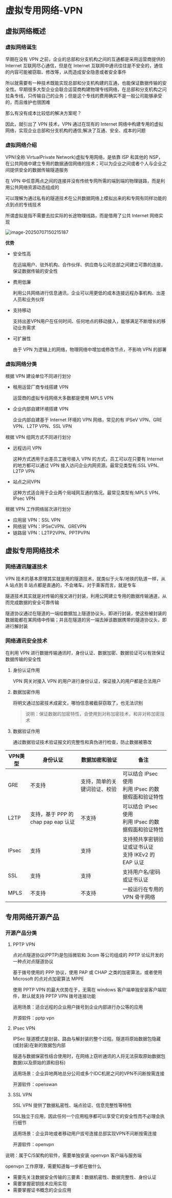 # 虚拟专用网络-VPN

## 虚拟网络概述

### 虚拟网络诞生

早期在没有 VPN 之前，企业的总部和分支机构之间的互通都是采用运营商提供的 Internet 互联网尽心通信，但是在 Internet 互联网中通讯往往是不安全的，通信的内容可能被窃取、修改等，从而造成安全隐患或者安全事件

所以就需要有一种技术既能实现总部和分支机构建的互通，也能保证数据传输的安全性。早期很多大型企业会联合运营商构建物理专线网络，在总部和分支机构之问拉条专线，只传输自己的业务；但是这个专线的费用确实不是一般公司能够承受的，而且维护也很困难

那么有没有成本比较低的解决方案呢？

因此，就引出了 VPN 技术，VPN 通过在现有的 Internet 网络中构建专用的虚拟网络，实现企业总部和分支机构的通信;解决了互通、安全、成本的问题

### 虚拟网络介绍

VPN(全称 VirtualPrivate Network)虚拟专用网络，是依靠 ISP 和其他的 NSP，在公共网络中建立专用的数据通信网络的技术；可以为企业之间或者个人与企业之间提供安全的数据传输隧道服务

在 VPN 中任意两点之间的连接并没有传统专网所需的端到端的物理链路，而是利用公共网络资源动态组成的

可以理解为通过私有的隧道技术在公共数据网络上模拟出来的和专网有同样功能的点到点的专线技术

所谓虚拟是指不需要去拉实际的长途物理线路，而是借用了公共 Internet 网络实现



![image-20250707150215187](https://gitee.com/lilyn/pic/raw/master/md-img/image-20250707150215187.png)

**优势**

- 安全性高

  在远端用户、驻外机构、合作伙伴、供应商与公司总部之间建立可靠的连接，保证数据传输的安全性

- 费用低廉

  利用公共网络进行信息通讯，企业可以用更低的成本连接远程办事机构、出差人员和业务伙伴

- 支持移动

  支持出差VPN用户在任何时间、任何地点的移动接入，能够满足不断增长的移动业务需求

- 可扩展性

  由于 VPN 为逻辑上的网络，物理网络中增加或修改节点，不影响 VPN 的部署

### 虚拟网络分类

根据 VPN 建设单位不同进行划分

- 租用运营厂商专线搭建 VPN

  运营商的虚拟专线网络大多数都是使用 MPLS VPN

- 企业内部自建环境搭建 VPN

  企业内部自建基于 Internet 环境的 VPN 网络，常见的有 IPSeV VPN、GRE VPN、L2TP VPN、SSL VPN

根据 VPN 组网方式不同进行划分

- 远程访问 VPN

  这种方式透用于出差员工拨号接入 VPN 的方式，员工可以在只要有 Internet 的地方都可以通过 VPN 接入访问企业内网资源。最常见类型有:SSL VPN、L2TP VPN

- 站点之间VPN

  这种方式适合用于企业两个局域网互通的情况。最常见类型有:MPLS VPN、IPsec VPN

根据 VPN 工作网络层次进行划分

- 应用层 VPN：SSL VPN
- 网络层 VPN：IPSeCVPN、GREVPN
- 链路层 VPN：L2TP2VPN、PPTPVPN

## 虚拟专用网络技术

### 网络通讯隧道技术

VPN 技术的基本原理其实就是用的隧道技术，就类似于火车/地铁的轨道一样，从 A 站点到 B 站点都是直通的，不会堵车。对于乘客而言，就是专车

隧道技术其实就是对传输的报文进行封装，利用公网建立专用的数据传输通道，从而完成数据的安全可靠传输

隧道协议通过在隧道的一端给数据加上隧道协议头，即进行封装，使这些被封装的数据能都在某网络中传输；井且在隧道的另一端去掉该数据携带的隧道协议头，即进行解封装

### 网络通讯安全技术

在利用 VPN 进行数据传输通讯时，身份认证、数据加密、数据验证可以有效保证数据传输的安全性

1. 身份认证作用

   VPN 网关对接入 VPN 的用户进行身份认证，保证接入的用户都是合法用户

2. 数据加密作用

   将明文通过加密技术成密文，哪怕信息被截获窃取了，也无法识别

   > 说明：保证数据的加密特性，会使用到对称加密技术，和非对称加密技术

3. 数据验证作用

   通过数据验证技术验证报文的完整性和真伪进行检查，防止数据被篡改

| VPN类型 | 身份认证                            | 数据加密和验证               | 备注                                                     |
| ------- | ----------------------------------- | ---------------------------- | -------------------------------------------------------- |
| GRE     | 不支持                              | 支持，简单的关键词验证、校验 | 可以结合 IPsec 使用<br />利用 IPsec 的数据假面和验证特性 |
| L2TP    | 支持，基于 PPP 的 chap pap eap 认证 | 不支持                       | 可以结合 IPsec 使用<br />利用 IPsec 的数据假面和验证特性 |
| IPsec   | 支持                                | 支持                         | 支持预共享密钥验证或证书认证<br />支持 IKEv2 的 EAP 认证 |
| SSL     | 支持                                | 支持                         | 支持用户名/密码或证书认证                                |
| MPLS    | 不支持                              | 不支持                       | 一般运行在专用的 VPN 骨干网络                            |

## 专用网络开源产品

### 开源产品分类

1. PPTP VPN

   点对点隧道协议(PPTP)是包括微软和 3com 等公司组成的 PPTP 论坛开发的一种点对点隧道协议

   基于拨号使用的 PPP 协议，使用 PAP 或 CHAP 之类的加密算法，或者使用 Microsoft 的点对点加密算法 MPPE

   使用 PPTP VPN 的最大优势在于，无需在 windows 客户端单独安装客户端软件，默认就支持 PPTP VPN 拨号连接功能

   适用场景：适合远程的企业用户拨号到企业内部进行办公等的应用

   开源软件：pptp vpn

2. IPsec VPN

   IPSec 隧道模式是封装、路由与解封装的整个过程。隧道将原始数据包隐藏(或封装)在新的致据包内部

   隧道与数据保密性结合使用时，在网络上窃听通讯的人将无法获取原始数据包数据(以及原始的源和目标)

   适用场景：企业异地两地总分公司或多个IDC机房之问的VPN不问断按需连接

   开源软件：openswan

3. SSL VPN

   SSL VPN 提供了数据私密性、端点验证、信息完整性等特性

   SSL独立于应用，因此任何一个应用程序都可以享受它的安全性而不必理会执行细节

   适用场景：企业异地或者移动用户拔号连接总部实现VPN不问断按需连接

   开源软件：openvpn

说明：属于C/S架构的软件，需要单独安装 openvpn 客户端与服务端

openvpn 工作原理，需要知道每一步都在做什么

- 需要先关注数据安全传输的三要素：数据机密性、数据完整性、身份认证
- 需要掌握密钥技术应用实现
- 需要掌握证书概念的企业应用